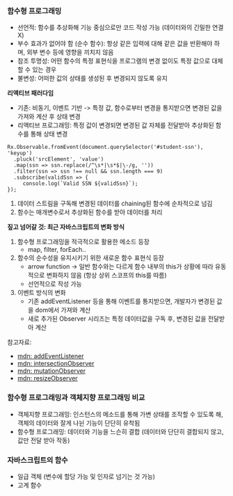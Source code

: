 ### 함수형 프로그래밍
- 선언적: 함수를 추상화해 기능 중심으로만 코드 작성 가능 (데이터와의 긴밀한 연결 X)
- 부수 효과가 없어야 함 (순수 함수): 항상 같은 입력에 대해 같은 값을 반환해야 하며, 외부 변수 등에 영향을 끼치지 않음
- 참조 투명성: 어떤 함수의 특정 표현식을 프로그램의 변경 없이도 특정 값으로 대체할 수 있는 경우
- 불변성: 어떠한 값의 상태를 생성된 후 변경되지 않도록 유지


**리액티브 패러다임**
- 기존: 비동기, 이벤트 기반 -> 특정 값, 함수로부터 변경을 통지받으면 변경된 값을 가져와 계산 후 상태 변경
- 리액티브 프로그래밍: 특정 값이 변경되면 변경된 값 자체를 전달받아 추상화된 함수를 통해 상태 변경
```
Rx.Observable.fromEvent(document.querySelector('#student-ssn'), 'keyup')
  .pluck('srcElement', 'value')
  .map(ssn => ssn.replace(/^\s*|\s*$|\-/g, ''))
  .filter(ssn => ssn !== null && ssn.length === 9)
  .subscribe(validSsn => {
     console.log(`Valid SSN ${validSsn}`);
});
```
1. 데이터 스트림을 구독해 변경된 데이터를 chaining된 함수에 순차적으로 넘김
2. 함수는 매개변수로서 추상화된 함수를 받아 데이터를 처리

**짚고 넘어갈 것: 최근 자바스크립트의 변화 방식**
1. 함수형 프로그래밍을 적극적으로 활용한 메소드 등장 
   - map, filter, forEach..
2. 함수의 순수성을 유지시키기 위한 새로운 함수 표현식 등장 
   - arrow function -> 일반 함수와는 다르게 함수 내부의 this가 상황에 따라 유동적으로 변화하지 않음 (항상 상위 스코프의 this를 따름)
   - 선언적으로 작성 가능
3. 이벤트 방식의 변화
   - 기존 addEventListener 등을 통해 이벤트를 통지받으면, 개발자가 변경된 값을 dom에서 가져와 계산
   - 새로 추가된 Observer 시리즈는 특정 데이터값을 구독 후, 변경된 값을 전달받아 계산
  
참고자료:
- [mdn: addEventListener](https://developer.mozilla.org/ko/docs/Web/API/EventTarget/addEventListener)
- [mdn: intersectionObserver](https://developer.mozilla.org/ko/docs/Web/API/Intersection_Observer_API)
- [mdn: mutationObserver](https://developer.mozilla.org/ko/docs/Web/API/MutationObserver)
- [mdn: resizeObserver](https://developer.mozilla.org/en-US/docs/Web/API/ResizeObserver)


### 함수형 프로그래밍과 객체지향 프로그래밍 비교
- 객체지향 프로그래밍: 인스턴스의 메소드를 통해 가변 상태를 조작할 수 있도록 해, 객체의 데이터와 잘게 나뉜 기능이 단단히 유착됨
- 함수형 프로그래밍: 데이터와 기능을 느슨히 결합 (데이터와 단단히 결합되지 않고, 값만 전달 받아 작동)

### 자바스크립트의 함수
- 일급 객체 (변수에 할당 가능 및 인자로 넘기는 것 가능)
- 고계 함수

